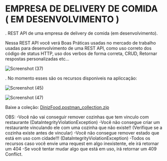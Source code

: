 # EMPRESA DE DELIVERY DE COMIDA ( EM DESENVOLVIMENTO )

. REST API de uma empresa de delivery de comida (em desenvolvimento).

Nessa REST API você verá Boas Práticas usadas no mercado de trabalho usadas para desenvolvimento de uma REST API, como uso correto dos código de status HTTP, uso dos verbos de forma correta, CRUD, Retornar respostas personalizadas etc...

![Screenshot (37)](https://github.com/iamdiniz/dinizfood-api/assets/72664530/281d289f-64a6-430a-92b1-b9441c94bbb9)

. No momento esses são os recursos disponiveis na apliccação:

![Screenshot (45)](https://github.com/iamdiniz/dinizfood-api/assets/72664530/ce613d4d-1e6c-475e-b9dd-bd89f318027c)

![Screenshot (47)](https://github.com/iamdiniz/dinizfood-api/assets/72664530/b008410f-a45e-49b0-9a72-2e53f394791d)

Baixe a coleção: [DinizFood.postman_collection.zip](https://github.com/iamdiniz/dinizfood-api/files/12044137/DinizFood.postman_collection.zip)

OBS:
-Você não vai conseguir remover cozinhas que tem vinculo com restaurante (DataIntegrityViolationException)
-Você não consegue criar um restaurante vinculando ele com uma cozinha que não existe!! (Verifique se a cozinha existe antes de vincular)
-Você não consegue remover estado que está em uso com cidade!!! (DataIntegrityViolationException)
-Todos os recursos caso você envie uma request em algo inexistente, ele irá retornar um 404
-Se você tentar mudar algo que está em uso, irá retornar um 409 Conflict.
